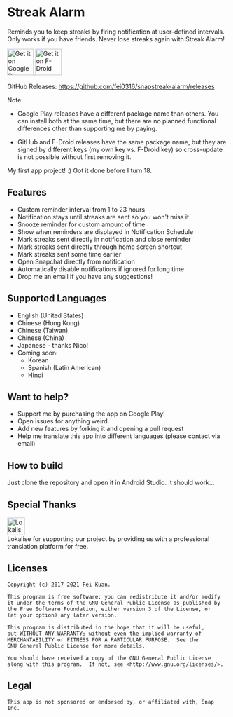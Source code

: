 # Streak Alarm
Reminds you to keep streaks by firing notification at user-defined intervals. Only works if you have friends.
Never lose streaks again with Streak Alarm!

<a href='https://play.google.com/store/apps/details?id=com.iatfei.streakalarm.play'>
   <img alt='Get it on Google Play' 
        src='https://play.google.com/intl/en_us/badges/images/generic/en_badge_web_generic.png' 
        height=60/>
</a>
<a href="https://f-droid.org/app/com.iatfei.streakalarm">
    <img src="https://fdroid.gitlab.io/artwork/badge/get-it-on.png"
         alt="Get it on F-Droid" height="60">
</a>

GitHub Releases: <a href='https://github.com/fei0316/snapstreak-alarm/releases'>https://github.com/fei0316/snapstreak-alarm/releases</a>


Note:

 * Google Play releases have a different package name than others. You can install both at the same time, but there are no planned functional differences other than supporting me by paying. 

 * GitHub and F-Droid releases have the same package name, but they are signed by different keys (my own key vs. F-Droid key) so cross-update is not possible without first removing it.


My first app project! :) Got it done before I turn 18.

## Features
* Custom reminder interval from 1 to 23 hours
* Notification stays until streaks are sent so you won't miss it
* Snooze reminder for custom amount of time
* Show when reminders are displayed in Notification Schedule
* Mark streaks sent directly in notification and close reminder
* Mark streaks sent directly through home screen shortcut
* Mark streaks sent some time earlier
* Open Snapchat directly from notification
* Automatically disable notifications if ignored for long time
* Drop me an email if you have any suggestions!

## Supported Languages
* English (United States)
* Chinese (Hong Kong)
* Chinese (Taiwan)
* Chinese (China)
* Japanese - thanks Nico!
* Coming soon:
    * Korean 
    * Spanish (Latin American)
    * Hindi



## Want to help?
* Support me by purchasing the app on Google Play!
* Open issues for anything weird.
* Add new features by forking it and opening a pull request
* Help me translate this app into different languages (please contact via email)

## How to build
Just clone the repository and open it in Android Studio. It should work...

## Special Thanks
<a href="https://lokalise.com/">
    <img src="https://fei0316.github.io/Lokalise_logo_colour_black_text.png"
         alt="Lokalise Logo" height="40">
</a><br>
Lokalise for supporting our project by providing us with a professional translation platform for free.

## Licenses
```
Copyright (c) 2017-2021 Fei Kuan.

This program is free software: you can redistribute it and/or modify
it under the terms of the GNU General Public License as published by
the Free Software Foundation, either version 3 of the License, or
(at your option) any later version.

This program is distributed in the hope that it will be useful,
but WITHOUT ANY WARRANTY; without even the implied warranty of
MERCHANTABILITY or FITNESS FOR A PARTICULAR PURPOSE.  See the
GNU General Public License for more details.

You should have received a copy of the GNU General Public License
along with this program.  If not, see <http://www.gnu.org/licenses/>.
```
## Legal
```
This app is not sponsored or endorsed by, or affiliated with, Snap Inc.
```
